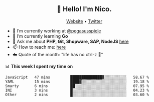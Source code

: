 <h2 align="center">👋 Hello! I'm Nico.</h2>
<p align="center">
  <a href="https://gruselhaus.com">Website</a> •
  <a href="https://twitter.com/NicoFinkernagel">Twitter</a>
</p>


- 🔭 I’m currently working at [@pegasusspiele](https://github.com/pegasusspiele)
- 🌱 I’m currently learning **Go**
- 💬 Ask me about **PHP, Git, Shopware, SAP, NodeJS** [here](https://github.com/gruselhaus/gruselhaus/issues)
- 📫 How to reach me: [here](https://github.com/gruselhaus/gruselhaus/issues)
- ☁️ Quote of the month: "life has no ctrl-z 🌴"

📊 **This week I spent my time on**
<!--START_SECTION:waka-->
```text
JavaScript   47 mins         ██████████████▓░░░░░░░░░░   58.67 % 
YAML         15 mins         ████▓░░░░░░░░░░░░░░░░░░░░   19.18 % 
Smarty       6 mins          ██░░░░░░░░░░░░░░░░░░░░░░░   07.95 % 
INI          3 mins          █░░░░░░░░░░░░░░░░░░░░░░░░   04.23 % 
Other        2 mins          █░░░░░░░░░░░░░░░░░░░░░░░░   03.60 % 
```
<!--END_SECTION:waka-->
